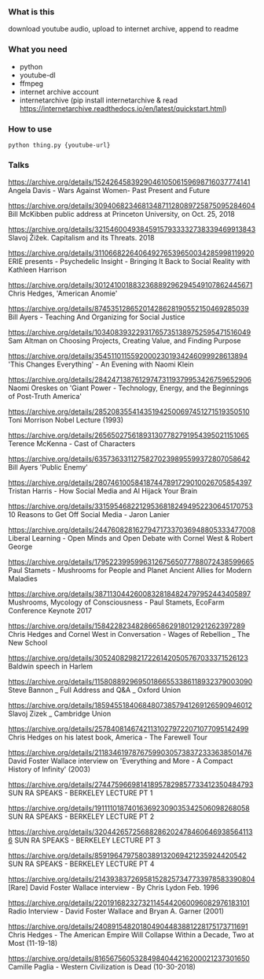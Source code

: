 ### What is this
download youtube audio, upload to internet archive, append to readme

### What you need
- python
- youtube-dl
- ffmpeg
- internet archive account
- internetarchive (pip install internetarchive & read https://internetarchive.readthedocs.io/en/latest/quickstart.html)


### How to use
```
python thing.py {youtube-url}
```

### Talks

https://archive.org/details/152426458392904610506159698716037774141 Angela Davis - Wars Against Women- Past Present and Future

https://archive.org/details/309406823468134871128089725875095284604 Bill McKibben public address at Princeton University, on Oct. 25, 2018

https://archive.org/details/321546004938459157933332738339469913843 Slavoj Žižek. Capitalism and its Threats. 2018

https://archive.org/details/311066822640649276539650034285998119920 ERIE presents - Psychedelic Insight - Bringing It Back to Social Reality with Kathleen Harrison

https://archive.org/details/301241001883236889296294549107862445671 Chris Hedges, 'American Anomie'

https://archive.org/details/87453512865201428628190552150469285039 Bill Ayers - Teaching And Organizing for Social Justice

https://archive.org/details/103408393229317657351389752595471516049 Sam Altman on Choosing Projects, Creating Value, and Finding Purpose

https://archive.org/details/35451101155920002301934246099928613894 'This Changes Everything' - An Evening with Naomi Klein

https://archive.org/details/284247138761297473119379953426759652906 Naomi Oreskes on 'Giant Power - Technology, Energy, and the Beginnings of Post-Truth America'

https://archive.org/details/285208355414351942500697451271519350510 Toni Morrison Nobel Lecture (1993)

https://archive.org/details/265650275618931307782791954395021151065 Terence McKenna - Cast of Characters

https://archive.org/details/63573633112758270239895599372807058642 Bill Ayers 'Public Enemy'

https://archive.org/details/280746100584187447891729010026705854397 Tristan Harris - How Social Media and AI Hijack Your Brain

https://archive.org/details/331595468221295368182494952230645170753 10 Reasons to Get Off Social Media - Jaron Lanier

https://archive.org/details/244760828162794717337036948805333477008 Liberal Learning - Open Minds and Open Debate with Cornel West & Robert George

https://archive.org/details/179522399599631267565077788072438599665 Paul Stamets - Mushrooms for People and Planet Ancient Allies for Modern Maladies

https://archive.org/details/38711304426008328184824797952443405897 Mushrooms, Mycology of Consciousness - Paul Stamets, EcoFarm Conference Keynote 2017

https://archive.org/details/1584228234828665862918012921262397289 Chris Hedges and Cornel West in Conversation - Wages of Rebellion _ The New School

https://archive.org/details/30524082982172261420505767033371526123 Baldwin speech in Harlem

https://archive.org/details/115808892969501866553386118932379003090 Steve Bannon _ Full Address and Q&A _ Oxford Union


https://archive.org/details/185945518406848073857941269126590946012 Slavoj Zizek _ Cambridge Union

https://archive.org/details/257840814674211310279722071077095142499 Chris Hedges on his latest book, America - The Farewell Tour

https://archive.org/details/211834619787675990305738372333638501476 David Foster Wallace interview on 'Everything and More - A Compact History of Infinity' (2003)

https://archive.org/details/274475966981418957829857733412350484793 SUN RA SPEAKS - BERKELEY LECTURE PT 1

https://archive.org/details/191111018740163692309035342506098268058 SUN RA SPEAKS - BERKELEY LECTURE PT 2

https://archive.org/details/320442657256882862024784606469385641136 SUN RA SPEAKS - BERKELEY LECTURE PT 3

https://archive.org/details/8591964797580389132069421235924420542 SUN RA SPEAKS - BERKELEY LECTURE PT 4

https://archive.org/details/214393837269581528257347733978583390804 [Rare] David Foster Wallace interview - By Chris Lydon Feb. 1996

https://archive.org/details/220191682327321145442060096082976183101 Radio Interview - David Foster Wallace and Bryan A. Garner (2001)

https://archive.org/details/240891548201804904483881228175173711691 Chris Hedges - The American Empire Will Collapse Within a Decade, Two at Most (11-19-18)

https://archive.org/details/81656756053284984044216200021237301650 Camille Paglia - Western Civilization is Dead (10-30-2018)
